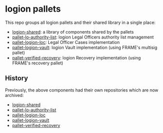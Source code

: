 # logion pallets

This repo groups all logion pallets and their shared library in a single place:

- [logion-shared](https://github.com/logion-network/logion-pallets/blob/main/logion-shared): a library of components shared by the pallets
- [pallet-lo-authority-list](https://github.com/logion-network/logion-pallets/blob/main/pallet-lo-authority-list): logion Legal Officers authority list management
- [pallet-logion-loc](https://github.com/logion-network/logion-pallets/blob/main/pallet-logion-loc): Legal Officer Cases implementation
- [pallet-logion-vault](https://github.com/logion-network/logion-pallets/blob/main/pallet-logion-vault): logion Vault implementation (using FRAME's multisig pallet)
- [pallet-verified-recovery](https://github.com/logion-network/logion-pallets/blob/main/pallet-verified-recovery): logion Recovery implementation (using FRAME's recovery pallet)

## History

Previously, the above components had their own repositories which are now archived:

- [logion-shared](https://github.com/logion-network/logion-shared)
- [pallet-lo-authority-list](https://github.com/logion-network/pallet-lo-authority-list)
- [pallet-logion-loc](https://github.com/logion-network/pallet-logion-loc)
- [pallet-logion-vault](https://github.com/logion-network/pallet-logion-vault)
- [pallet-verified-recovery](https://github.com/logion-network/pallet-verified-recovery)
